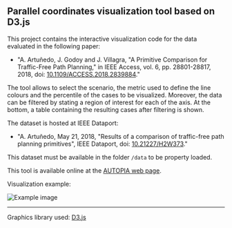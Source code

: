 ## Parallel coordinates visualization tool based on D3.js
This project contains the interactive visualization code for the data evaluated in the following paper:

- "A. Artuñedo, J. Godoy and J. Villagra, "A Primitive Comparison for Traffic-Free Path Planning," in IEEE Access, vol. 6, pp. 28801-28817, 2018, doi: [10.1109/ACCESS.2018.2839884](https://ieeexplore.ieee.org/document/8364535)."

The tool allows to select the scenario, the metric used to define the line colours and the percentile of the cases to be visualized. 
Moreover, the data can be filtered by stating a region of interest for each of the axis.
At the bottom, a table containing the resulting cases after filtering is shown.

The dataset is hosted at IEEE Dataport:

- "A. Artuñedo, May 21, 2018, "Results of a comparison of traffic-free path planning primitives", IEEE Dataport, doi: [10.21227/H2W373](https://dx.doi.org/10.21227/H2W373)."

This dataset must be available in the folder `/data` to be property loaded.

This tool is available online at the [AUTOPIA web page](https://autopia.car.upm-csic.es/antonio/comparison_results.html).


Visualization example:

![Example image](https://autopia.car.upm-csic.es/antonio/capture.png)
***
Graphics library used: [D3.js](https://d3js.org/)